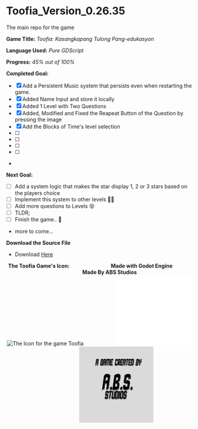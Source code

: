 # Toofia_Version_0.26.35
 The main repo for the game

**Game Title:** *Toofia: Kasangkapang Tulong Pang-edukasyon*

**Language Used:** *Pure GDScript*

**Progress:** *45% out of 100%*

**Completed Goal:**
- [x] Add a Persistent Music system that persists even when restarting the game.
- [x] Added Name Input and store it locally
- [x] Added 1 Level with Two Questions
- [x] Added, Modified and Fixed the Reapeat Button of the Question by pressing the image
- [x] Add the Blocks of Time's level selection
- [  ] 
- [  ]
- [  ]
- [  ]
- 
**Next Goal:**
- [  ] Add a system logic that makes the star display 1, 2 or 3 stars based on the players choice
- [  ] Implement this system to other levels :face_with_spiral_eyes:
- [  ] Add more questions to Levels :dizzy_face:
- [  ] TLDR;
- [  ] Finish the game.. :tada:
- more to come...

 

**Download the Source File**
- Download [Here](https://github.com/Moggle-Khraum/Toofia_Version_0.26.35/archive/refs/heads/main.zip)


<p align="center">
    <b> The Toofia Game's Icon:</b> &emsp; &emsp; &emsp; &emsp; &emsp; &emsp; <b> Made with Godot Engine</b>&emsp; &emsp; &emsp; &emsp; &emsp; &emsp; <b> Made By ABS Studios</b><br>
    <img width="200" src="Assets/Icons/win7icon.ico" alt="The Icon for the game Toofia" title="Toofia Icon"> &emsp; &emsp; &emsp; &emsp; &emsp; <img width="200" src="Assets/Images/logo_godot.png" alt="Godot Engine Logo" title="Godot Engine"> &emsp; &emsp; &emsp; &emsp; &emsp; <img width="200" height="205" src="Assets/Images/abs5.png" alt="The Studio for the game Toofia" title="Studio Logo">
    <br>
</p>

    
